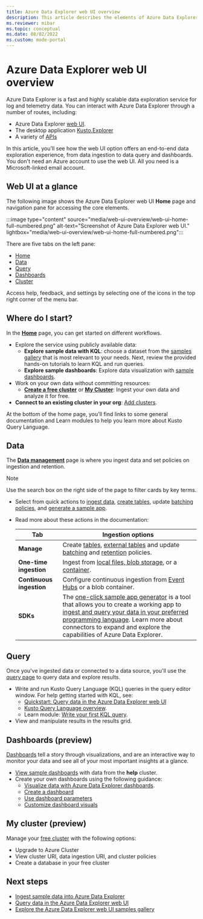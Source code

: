 ```yaml
---
title: Azure Data Explorer web UI overview
description: This article describes the elements of Azure Data Explorer web UI home page and the data analytics journey.
ms.reviewer: mibar
ms.topic: conceptual
ms.date: 08/02/2022
ms.custom: mode-portal
---
```


# Azure Data Explorer web UI overview

Azure Data Explorer is a fast and highly scalable data exploration service for log and telemetry data. You can interact with Azure Data Explorer through a number of routes, including:

* Azure Data Explorer [web UI](https://dataexplorer.azure.com).
* The desktop application [Kusto.Explorer](kusto/tools/kusto-explorer.md)
* A variety of [APIs](kusto/api/index.md)

In this article, you'll see how the web UI option offers an end-to-end data exploration experience, from data ingestion to data query and dashboards. You don't need an Azure account to use the web UI. All you need is a Microsoft-linked email account.

## Web UI at a glance

The following image shows the Azure Data Explorer web UI **Home** page and navigation pane for accessing the core elements.

:::image type="content" source="media/web-ui-overview/web-ui-home-full-numbered.png" alt-text="Screenshot of Azure Data Explorer web UI." lightbox="media/web-ui-overview/web-ui-home-full-numbered.png":::

There are five tabs on the left pane: 

* [Home](#where-do-i-start)
* [Data](#data)
* [Query](#query)
* [Dashboards](#dashboards-preview)
* [Cluster](#my-cluster-preview)

Access help, feedback, and settings by selecting one of the icons in the top right corner of the menu bar. 

## Where do I start?

In the **[Home](https://dataexplorer.azure.com/home)** page, you can get started on different workflows.

* Explore the service using publicly available data: 
    * **Explore sample data with KQL**:  choose a dataset from the [samples gallery](web-ui-samples-gallery.md) that is most relevant to your needs. Next, review the provided hands-on tutorials to learn KQL and run queries.
    * **Explore sample dashboards**:  Explore data visualization with [sample dashboards](web-ui-samples-gallery.md#explore-sample-dashboards).
* Work on your own data without committing resources: 
    * [**Create a free cluster**](https://dataexplorer.azure.com/freecluster) or [**My Cluster**](https://dataexplorer.azure.com/freecluster): Ingest your own data and analyze it for free.
* **Connect to an existing cluster in your org**: [Add clusters](web-query-data.md#add-clusters).

At the bottom of the home page, you'll find links to some general documentation and Learn modules to help you learn more about Kusto Query Language.

## Data

The **[Data management](https://dataexplorer.azure.com/oneclick)** page is where you ingest data and set policies on ingestion and retention.

> [!NOTE] 
> Use the search box on the right side of the page to filter cards by key terms.

* Select from quick actions to [ingest data](https://dataexplorer.azure.com/oneclick/ingest?sourceType=file), [create tables](https://dataexplorer.azure.com/oneclick/createtable), update [batching policies](https://dataexplorer.azure.com/oneclick/updateTableBatchingPolicy), and [generate a sample app](https://dataexplorer.azure.com/oneclick/generatecode?sourceType=file).
* Read more about these actions in the documentation:

    |Tab  |Ingestion options  |
    |---------|---------|
    |**Manage**     | Create [tables](https://dataexplorer.azure.com/oneclick/createtable), [external tables](external-table.md) and update [batching](/azure/data-explorer/kusto/management/batchingpolicy) and [retention](/azure/data-explorer/kusto/management/retentionpolicy) policies.      |
    |**One-time ingestion**    | Ingest from [local files, blob storage](/azure/data-explorer/ingest-data-one-click), or a [container](/azure/data-explorer//one-click-ingestion-new-table).      |
    |**Continuous ingestion**     | Configure continuous ingestion from [Event Hubs](/azure/data-explorer/one-click-event-hub) or a blob container.        |
    |**SDKs**     |  The [one-click sample app generator](https://dataexplorer.azure.com/oneclick/generatecode?programingLang=Python) is a tool that allows you to create a working app to [ingest and query your data in your preferred programming language](sample-app-generator-one-click.md). Learn more about connectors to expand and explore the capabilities of Azure Data Explorer.    |

## Query

Once you've ingested data or connected to a data source, you'll use the [query page](https://dataexplorer.azure.com/clusters/help) to query data and explore results.

* Write and run Kusto Query Language (KQL) queries in the query editor window. For help getting started with KQL, see: 
    *  [Quickstart: Query data in the Azure Data Explorer web UI](web-query-data.md)
    * [Kusto Query Language overview](./kusto/query/index.md).
    * Learn module: [Write your first KQL query](/learn/modules/write-first-query-kusto-query-language/).
* View and manipulate results in the results grid.

## Dashboards (preview)

[Dashboards](https://dataexplorer.azure.com/dashboards) tell a story through visualizations, and are an interactive way to monitor your data and see all of your most important insights at a glance.

* [View sample dashboards](web-ui-samples-gallery.md#explore-sample-dashboards) with data from the **help** cluster.
* Create your own dashboards using the following guidance:
    * [Visualize data with Azure Data Explorer dashboards](azure-data-explorer-dashboards.md).
    * [Create a dashboard](azure-data-explorer-dashboards.md#create-a-dashboard) 
    * [Use dashboard parameters](dashboard-parameters.md)
    * [Customize dashboard visuals](dashboard-customize-visuals.md)

## My cluster (preview)

Manage your [free cluster](https://dataexplorer.azure.com/freecluster) with the following options:
* Upgrade to Azure Cluster
* View cluster URI, data ingestion URI, and cluster policies
* Create a database in your free cluster

## Next steps

* [Ingest sample data into Azure Data Explorer](ingest-sample-data.md)
* [Query data in the Azure Data Explorer web UI](web-query-data.md#run-queries)
* [Explore the Azure Data Explorer web UI samples gallery](web-ui-samples-gallery.md)
